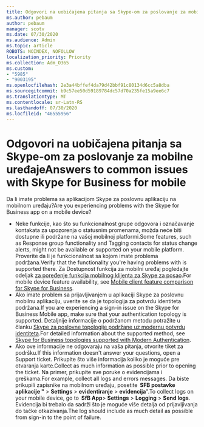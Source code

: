 ```yaml
---
title: Odgovori na uobičajena pitanja sa Skype-om za poslovanje za mobilne uređaje
ms.author: pebaum
author: pebaum
manager: scotv
ms.date: 07/30/2020
ms.audience: Admin
ms.topic: article
ROBOTS: NOINDEX, NOFOLLOW
localization_priority: Priority
ms.collection: Adm_O365
ms.custom:
- "5985"
- "9003195"
ms.openlocfilehash: 2e3a44bffef4da79d42bbf91c80134d6cc5a8dba
ms.sourcegitcommit: b9c57ee50d59189784dc57d70a235fe15a9ee6c7
ms.translationtype: MT
ms.contentlocale: sr-Latn-RS
ms.lasthandoff: 07/30/2020
ms.locfileid: "46555956"
---
```

# <a name="answers-to-common-issues-with-skype-for-business-for-mobile"></a><span data-ttu-id="bfbde-102">Odgovori na uobičajena pitanja sa Skype-om za poslovanje za mobilne uređaje</span><span class="sxs-lookup"><span data-stu-id="bfbde-102">Answers to common issues with Skype for Business for mobile</span></span>

<span data-ttu-id="bfbde-103">Da li imate problema sa aplikacijom Skype za poslovnu aplikaciju na mobilnom uređaju?</span><span class="sxs-lookup"><span data-stu-id="bfbde-103">Are you experiencing problems with the Skype for Business app on a mobile device?</span></span>

- <span data-ttu-id="bfbde-104">Neke funkcije, kao što su funkcionalnost grupe odgovora i označavanje kontakata za upozorenja o statusnim promenama, možda neće biti dostupne ili podržane na vašoj mobilnoj platformi.</span><span class="sxs-lookup"><span data-stu-id="bfbde-104">Some features, such as Response group functionality and Tagging contacts for status change alerts, might not be available or supported on your mobile platform.</span></span> <span data-ttu-id="bfbde-105">Proverite da li je funkcionalnost sa kojom imate problema podržana.</span><span class="sxs-lookup"><span data-stu-id="bfbde-105">Verify that the functionality you're having problems with is supported there.</span></span> <span data-ttu-id="bfbde-106">Za Dostupnost funkcija za mobilni uređaj pogledajte odeljak [za poređenje funkcija mobilnog klijenta za Skype za posao](https://technet.microsoft.com/library/Dn951412.aspx).</span><span class="sxs-lookup"><span data-stu-id="bfbde-106">For mobile device feature availability, see [Mobile client feature comparison for Skype for Business](https://technet.microsoft.com/library/Dn951412.aspx).</span></span>
- <span data-ttu-id="bfbde-107">Ako imate problem sa prijavljivanjem u aplikaciji Skype za poslovnu mobilnu aplikaciju, uverite se da je topologija za potvrdu identiteta podržana.</span><span class="sxs-lookup"><span data-stu-id="bfbde-107">If you are experiencing a sign-in issue on the Skype for Business Mobile app, make sure that your authentication topology is supported.</span></span> <span data-ttu-id="bfbde-108">Detaljnije informacije o podržanom metodu potražite u članku [Skype za poslovne topologije podržane uz modernu potvrdu identiteta](https://docs.microsoft.com/skypeforbusiness/plan-your-deployment/modern-authentication/topologies-supported).</span><span class="sxs-lookup"><span data-stu-id="bfbde-108">For detailed information about the supported method, see [Skype for Business topologies supported with Modern Authentication](https://docs.microsoft.com/skypeforbusiness/plan-your-deployment/modern-authentication/topologies-supported).</span></span>  
- <span data-ttu-id="bfbde-109">Ako ove informacije ne odgovaraju na vaša pitanja, otvorite tiket za podršku.</span><span class="sxs-lookup"><span data-stu-id="bfbde-109">If this information doesn't answer your questions, open a Support ticket.</span></span> <span data-ttu-id="bfbde-110">Prikupite što više informacija koliko je moguće pre otvaranja karte.</span><span class="sxs-lookup"><span data-stu-id="bfbde-110">Collect as much information as possible prior to opening the ticket.</span></span> <span data-ttu-id="bfbde-111">Na primer, prikupite sve poruke o evidencijama i greškama.</span><span class="sxs-lookup"><span data-stu-id="bfbde-111">For example, collect all logs and errors messages.</span></span> <span data-ttu-id="bfbde-112">Da biste prikupili zapisnike na mobilnom uređaju, posetite  **SFB postavke aplikacije "** >   **Settings**  >   **evidentiranje**  >   **evidencija**".</span><span class="sxs-lookup"><span data-stu-id="bfbde-112">To collect logs on your mobile device, go to  **SfB App**>  **Settings** >  **Logging** >  **Send logs**.</span></span> <span data-ttu-id="bfbde-113">Evidencija bi trebalo da sadrži što je moguće više detalja od prijavljivanja do tačke otkazivanja.</span><span class="sxs-lookup"><span data-stu-id="bfbde-113">The log should include as much detail as possible from sign-in to the point of failure.</span></span>
